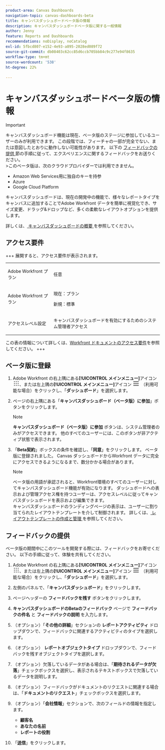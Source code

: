 ```yaml
---
product-area: Canvas Dashboards
navigation-topic: canvas-dashboards-beta
title: キャンバスダッシュボードベータ版の情報
description: キャンバスダッシュボードベータ版に関する一般情報
author: Jenny
feature: Reports and Dashboards
recommendations: noDisplay, noCatalog
exl-id: 5fbcd807-e152-4e93-a895-2028ed089f72
source-git-commit: db08403c62cc85d6ccb705bb84c9c277e94f8635
workflow-type: tm+mt
source-wordcount: '538'
ht-degree: 22%

---
```


# キャンバスダッシュボードベータ版の情報

>[!IMPORTANT]
>
>キャンバスダッシュボード機能は現在、ベータ版のステージに参加しているユーザーのみが利用できます。 この段階では、フィーチャの一部が完全でない、または意図したとおりに動作しない可能性があります。 以下の [ フィードバックの提供 ](#provide-feedback) 節の手順に従って、エクスペリエンスに関するフィードバックをお送りください。<br>
>&#x200B;>このベータ版は、次のクラウドプロバイダーでは利用できません。
>
>* Amazon Web Services用に独自のキーを持参
>* Azure
>* Google Cloud Platform

キャンバスダッシュボードは、現在の開発中の機能で、様々なレポートタイプをキャンバスに追加することでAdobe Workfront データを簡単に視覚化でき、サイズ変更、ドラッグ&amp;ドロップなど、多くの柔軟なレイアウトオプションを提供します。

詳しくは、[ キャンバスダッシュボードの概要 ](/help/quicksilver/reports-and-dashboards/canvas-dashboards/canvas-dashboards-overview.md) を参照してください。

## アクセス要件

+++ 展開すると、アクセス要件が表示されます。 

<table style="table-layout:auto"> 
<col> 
</col> 
<col> 
</col> 
<tbody> 
<tr> 
   <td role="rowheader"><p>Adobe Workfront プラン</p></td> 
   <td> 
<p>任意 </p> 
   </td> 
<tr> 
 <tr> 
   <td role="rowheader"><p>Adobe Workfront プラン</p></td> 
   <td> 
<p>現在：プラン </p> 
<p>新規：標準</p> 
   </td> 
   </tr> 
  </tr> 
  <tr> 
   <td role="rowheader"><p>アクセスレベル設定</p></td> 
   <td><p>キャンバスダッシュボードを有効にするためのシステム管理者アクセス</p>
  </td> 
  </tr>  
</tbody> 
</table>

この表の情報について詳しくは、[Workfront ドキュメントのアクセス要件](/help/quicksilver/administration-and-setup/add-users/access-levels-and-object-permissions/access-level-requirements-in-documentation.md)を参照してください。
+++


## ベータ版に登録

1. Adobe Workfront の右上隅にある&#x200B;**[!UICONTROL メインメニュー]**&#x200B;アイコン ![メインメニュー](/help/_includes/assets/main-menu-icon.png)、または左上隅の&#x200B;**[!UICONTROL メインメニュー]**&#x200B;アイコン ![メインメニュー](/help/_includes/assets/main-menu-icon-left-nav.png) （利用可能な場合）をクリックし、「**ダッシュボード**」を選択します。

1. ページの右上隅にある「**キャンバスダッシュボード（ベータ版）に参加**」ボタンをクリックします。

   >[!NOTE]
   >
   > **キャンバスダッシュボード（ベータ版）に参加** ボタンは、システム管理者のみがアクセスできます。 他のすべてのユーザーには、このボタンが非アクティブ状態で表示されます。

1. 「**Beta契約**」ボックスの条件を確認し、「**同意**」をクリックします。 ベータ版に登録されました。 Canvas ダッシュボードからWorkfront データに完全にアクセスできるようになるまで、数分かかる場合があります。

   >[!NOTE]
   >
   >ベータ版の用語が承認されると、Workfront環境のすべてのユーザーに対してキャンバスダッシュボード機能が有効になります。 ダッシュボードへの表示および管理アクセス権を持つユーザーは、アクセスレベルに従ってキャンバスダッシュボードを表示および編集できます。<br>
   >キャンバスダッシュボードのランディングページの表示は、ユーザーに割り当てられたレイアウトテンプレートを介して制御されます。 詳しくは、[ レイアウトテンプレートの作成と管理 ](/help/quicksilver/administration-and-setup/customize-workfront/use-layout-templates/create-and-manage-layout-templates.md) を参照してください。


## フィードバックの提供

ベータ版の期間中にこのツールを開発する際には、フィードバックをお寄せください。 以下の手順に従って、体験を共有してください。

1. Adobe Workfront の右上隅にある&#x200B;**[!UICONTROL メインメニュー]**&#x200B;アイコン ![メインメニュー](/help/_includes/assets/main-menu-icon.png)、または左上隅の&#x200B;**[!UICONTROL メインメニュー]**&#x200B;アイコン ![メインメニュー](/help/_includes/assets/main-menu-icon-left-nav.png) （利用可能な場合）をクリックし、「**ダッシュボード**」を選択します。

1. 左側のパネルで、「**キャンバスダッシュボード**」をクリックします。

1. ページヘッダーの **フィードバックを残す** ボタンをクリックします。

1. **キャンバスダッシュボードのBetaのフィードバック** ページで **フィードバックの件名** と **フィードバックの説明** を入力します。

1. （オプション）「**その他の詳細**」セクションの **レポートアクティビティ** ドロップダウンで、フィードバックに関連するアクティビティのタイプを選択します。

1. （オプション） **レポートオブジェクトタイプ** ドロップダウンで、フィードバックを残すオブジェクトタイプを選択します。

1. （オプション）欠落しているデータがある場合は、「**期待されるデータが欠落**」チェックボックスを選択し、表示されるテキストボックスで欠落しているデータを説明します。

1. （オプション）フィードバックがドキュメントのリクエストに関連する場合は、「**ドキュメントのリクエスト**」チェックボックスを選択します。

1. （オプション）「**会社情報**」セクションで、次のフィールドの情報を指定します。
   * **顧客名**
   * **あなたの名前**
   * **レポートの役割**

1. 「**送信**」をクリックします。

